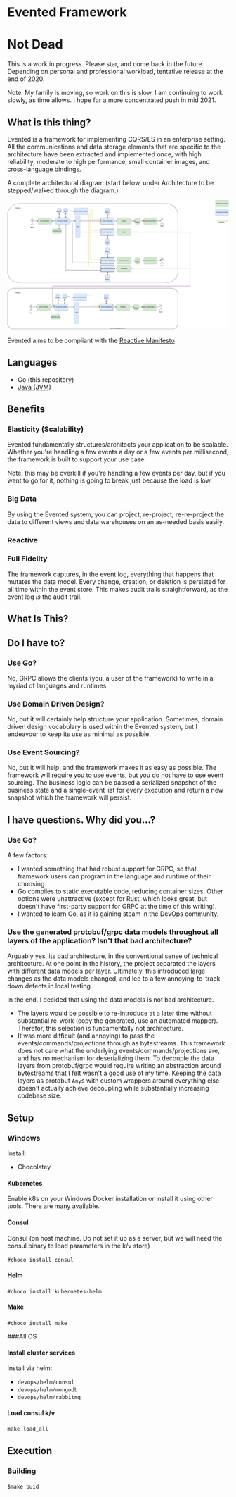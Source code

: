 # Evented Framework
# Not Dead
This is a work in progress.  Please star, and come back in the future.  Depending on personal and professional workload, tentative release at the end of 2020.

Note:  My family is moving, so work on this is slow.  I am continuing to work slowly, as time allows.  I hope for a more concentrated push in mid 2021.

## What is this thing?

Evented is a framework for implementing CQRS/ES in an enterprise setting.  All the communications and data storage elements that are specific to the architecture have been extracted and implemented once, with high reliability, moderate to high performance, small container images, and cross-language bindings.

A complete architectural diagram (start below, under Architecture to be stepped/walked through the diagram.)

![Full Architectural Diagram](https://github.com/benjaminabbitt/evented/blob/master/Evented.svg)

Evented aims to be compliant with the [Reactive Manifesto](https://www.reactivemanifesto.org/)

## Languages
* Go (this repository)
* [Java (JVM)](https://github.com/benjaminabbitt/evented-url)

## Benefits
### Elasticity (Scalability)
Evented fundamentally structures/architects your application to be scalable.  Whether you're handling a few events a day or a few events per millisecond, the framework is built to support your use case.

Note: this may be overkill if you're handling a few events per day, but if you want to go for it, nothing is going to break just because the load is low.

### Big Data
By using the Evented system, you can project, re-project, re-re-project the data to different views and data warehouses on an as-needed basis easily.

### Reactive

### Full Fidelity
The framework captures, in the event log, everything that happens that mutates the data model.  Every change, creation, or deletion is persisted for all time within the event store.  This makes audit trails straightforward, as the event log *is* the audit trail.

## What Is This?

## Do I have to?
### Use Go?
No, GRPC allows the clients (you, a user of the framework) to write in a myriad of languages and runtimes.

### Use Domain Driven Design?
No, but it will certainly help structure your application.  Sometimes, domain driven design vocabulary is used within the Evented system, but I endeavour to keep its use as minimal as possible.

### Use Event Sourcing?
No, but it will help, and the framework makes it as easy as possible.  The framework will require you to use events, but you do not have to use event sourcing.  The business logic can be passed a serialized snapshot of the business state and a single-event list for every execution and return a new snapshot which the framework will persist.

## I have questions.  Why did you...?
### Use Go?
A few factors:
* I wanted something that had robust support for GRPC, so that framework users can program in the language and runtime of their choosing.
* Go compiles to static executable code, reducing container sizes.  Other options were unattractive (except for Rust, which looks great, but doesn't have first-party support for GRPC at the time of this writing).
* I wanted to learn Go, as it is gaining steam in the DevOps community.

### Use the generated protobuf/grpc data models throughout all layers of the application?  Isn't that bad architecture?
Arguably yes, its bad architecture, in the conventional sense of technical architecture.  At one point in the history, the project separated the layers with different data models per layer.  Ultimately, this introduced large changes as the data models changed, and led to a few annoying-to-track-down defects in local testing.

In the end, I decided that using the data models is not bad architecture.
* The layers would be possible to re-introduce at a later time without substantial re-work (copy the generated, use an automated mapper).  Therefor, this selection is fundamentally not architecture.
* It was more difficult (and annoying) to pass the events/commands/projections through as bytestreams.  This framework does not care what the underlying events/commands/projections are, and has no mechanism for deserializing them.  To decouple the data layers from protobuf/grpc would require writing an abstraction around bytestreams that I felt wasn't a good use of my time.  Keeping the data layers as protobuf `Any`s with custom wrappers around everything else doesn't actually achieve decoupling while substantially increasing codebase size. 


## Setup
### Windows
Install:

* Chocolatey

#### Kubernetes
Enable k8s on your Windows Docker installation or install it using other tools.  There are many available.

#### Consul
Consul (on host machine.  Do not set it up as a server, but we will need the consul binary to load parameters in the k/v store)

`#choco install consul` 

#### Helm

`#choco install kubernetes-helm`

#### Make

`#choco install make`


###All OS

#### Install cluster services
Install via helm:
* `devops/helm/consul`
* `devops/helm/mongodb`
* `devops/helm/rabbitmq`

#### Load consul k/v

`make load_all`

## Execution
### Building
`$make buid`